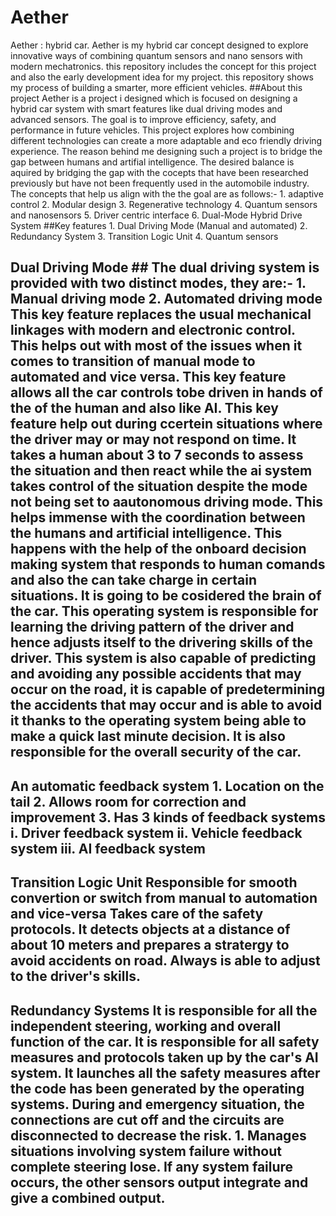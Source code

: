 # Aether
Aether : hybrid car. Aether is my hybrid car concept designed to explore innovative ways of combining quantum sensors and nano sensors with modern mechatronics. this repository includes the concept for this project and also the early development idea for my project.  this repository shows my process of building a smarter, more efficient vehicles.
##About this project                                                                                                                                                                            Aether is a project i designed which is focused on designing a hybrid car system with smart features like dual driving modes and advanced sensors. The goal is to improve efficiency, safety, and performance in future vehicles. This project explores how combining different technologies can create a more adaptable and eco friendly driving experience. The reason behind me designing such a project is to bridge the gap between humans and artifial intelligence. The desired balance is aquired by bridging the gap with the cocepts that have been researched previously but have not been frequently used in the automobile industry. The concepts that help us align with the the goal are as follows:-                                                                    1. adaptive control                                                                                                                                                                            2. Modular design                                                                                                                                                                              3. Regenerative technology                                                                                                                                                                     4. Quantum sensors and nanosensors                                                                                                                                                             5. Driver centric interface                                                                                                                                                                    6. Dual-Mode Hybrid Drive System
##Key features                                                                                                                                                                                  1. Dual Driving Mode (Manual and automated)                                                                                                                                                    2. Redundancy System                                                                                                                                                                           3. Transition Logic Unit                                                                                                                                                                       4. Quantum sensors
## Dual Driving Mode ##                                                                                                                                                                         The dual driving system is provided with two distinct modes, they are:-                                                                                                                        1. Manual driving mode                                                                                                                                                                         2. Automated driving mode                                                                                                                                                                      This key feature replaces the usual mechanical linkages with modern and electronic control. This helps out with most of the issues when it comes to transition of manual mode to automated and vice versa. This key feature allows all the car controls tobe driven in hands of the of the human and also like AI. This key feature help out during ccertein situations where the driver may or may not respond on time. It takes a human about 3 to 7 seconds to assess the situation and then react while the ai system takes control of the situation despite the mode not being set to aautonomous driving mode. This helps immense with the coordination between the humans and artificial intelligence. This happens with the help of the onboard decision making system that responds to human comands and also the can take charge in certain situations. It is going to be cosidered the brain of the car. This operating system is responsible for learning the driving pattern of the driver and hence adjusts itself to the drivering skills of the driver.                                                                   This system is also capable of predicting and avoiding any possible accidents that may occur on the road, it is capable of predetermining the accidents that may occur and is able to avoid it thanks to the operating system being able to make a quick last minute decision. It is also responsible for the overall security of the car.
## An automatic feedback system                                                                                                                                                              1. Location on the tail                                                                                                                                                                     2. Allows room for correction and improvement                                                                                                                                               3. Has 3 kinds of feedback systems                                                                                                                                                               i. Driver feedback system                                                                                                                                                                   ii. Vehicle feedback system                                                                                                                                                                 iii. AI feedback system                                                                                                                       
## Transition Logic Unit                                                                                                                                                                      Responsible for smooth convertion or switch from manual to automation and vice-versa                                                                                                       Takes care of the safety protocols. It detects objects at a distance of about 10 meters and prepares a stratergy to avoid accidents on road.                                               Always is able to adjust to the driver's skills.  
## Redundancy Systems                                                                                                                                                                          It is responsible for all the independent steering, working and overall function of the car. It is responsible for all safety measures and protocols taken up by the car's AI system. It launches all the safety measures after the code has been generated by the operating systems. During and emergency situation, the connections are cut off and the circuits are disconnected to decrease the risk.                                                                                                                                                         1. Manages situations involving system failure without complete steering lose. If any system failure occurs, the other sensors output integrate and give a combined output.                                                             


    
                                                                                                                                                                                                                                             
